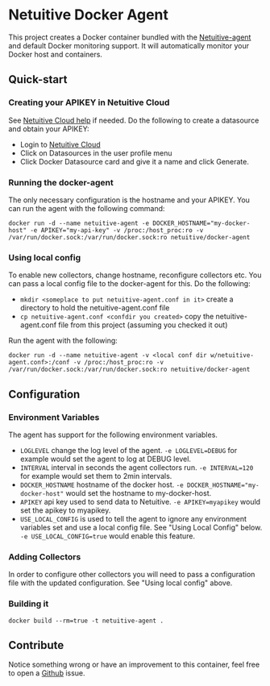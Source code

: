 # Netuitive Docker Agent
This project creates a Docker container bundled with the [Netuitive-agent](https://github.com/Netuitive/Diamond) and default Docker monitoring support.  It will automatically monitor your Docker host and containers.

## Quick-start

### Creating your APIKEY in Netuitive Cloud
See [Netuitive Cloud help](https://help.netuitive.com/Content/GettingStarted/Datasources/netuitive_integration_docker.htm?Highlight=docker) if needed.  Do the following to create a datasource and obtain your APIKEY: 
* Login to [Netuitive Cloud](https://app.netuitive.com) 
* Click on Datasources in the user profile menu
* Click Docker Datasource card and give it a name and click Generate. 

### Running the docker-agent
The only necessary configuration is the hostname and your APIKEY.  You can run the agent with the following command: 
```
docker run -d --name netuitive-agent -e DOCKER_HOSTNAME="my-docker-host" -e APIKEY="my-api-key" -v /proc:/host_proc:ro -v /var/run/docker.sock:/var/run/docker.sock:ro netuitive/docker-agent
```
### Using local config
To enable new collectors, change hostname, reconfigure collectors etc.  You can pass a local config file to the docker-agent for this.  Do the following: 
* `mkdir <someplace to put netuitive-agent.conf in it>` create a directory to hold the netuitive-agent.conf file
* `cp netuitive-agent.conf <confdir you created>` copy the netuitive-agent.conf file from this project (assuming you checked it out) 

Run the agent with the following: 
```
docker run -d --name netuitive-agent -v <local conf dir w/netuitive-agent.conf>:/conf -v /proc:/host_proc:ro -v /var/run/docker.sock:/var/run/docker.sock:ro netuitive/docker-agent
```

## Configuration

### Environment Variables

The agent has support for the following environment variables.

* `LOGLEVEL` change the log level of the agent.  `-e LOGLEVEL=DEBUG` for example would set the agent to log at DEBUG level.
* `INTERVAL` interval in seconds the agent collectors run.  `-e INTERVAL=120` for example would set them to 2min intervals.  
* `DOCKER_HOSTNAME` hostname of the docker host.  `-e DOCKER_HOSTNAME="my-docker-host"` would set the hostname to my-docker-host.
* `APIKEY` api key used to send data to Netuitive. `-e APIKEY=myapikey` would set the apikey to myapikey.
* `USE_LOCAL_CONFIG` is used to tell the agent to ignore any environment variables set and use a local config file.  See "Using Local Config" below. `-e USE_LOCAL_CONFIG=true` would enable this feature.  

### Adding Collectors
In order to configure other collectors you will need to pass a configuration file with the updated configuration.  See "Using local config" above. 


### Building it

`docker build --rm=true -t netuitive-agent .`

Contribute
-----
Notice something wrong or have an improvement to this container, feel free to open a [Github](https://github.com/Netuitive/docker-agent/issues) issue.
